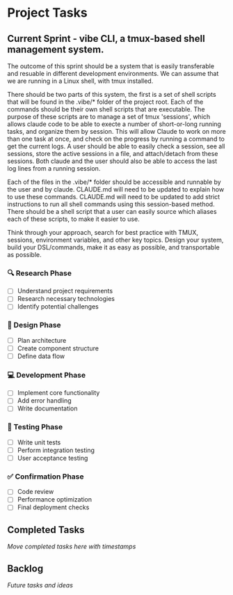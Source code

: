 # Project Tasks

## Current Sprint - vibe CLI, a tmux-based shell management system. 

The outcome of this sprint should be a system that is easily transferable and resuable in different development environments. We can assume that we are running in a Linux shell, with tmux installed. 

There should be two parts of this system, the first is a set of shell scripts that will be found in the .vibe/* folder of the project root. Each of the commands should be their own shell scripts that are executable. The purpose of these scripts are to manage a set of tmux 'sessions', which allows claude code to be able to execte a number of short-or-long running tasks, and organize them by session. This will allow Claude to work on more than one task at once, and check on the progress by running a command to get the current logs. A user should be able to easily check a session, see all sessions, store the active sessions in a file, and attach/detach from these sessions. Both claude and the user should also be able to access the last log lines from a running session. 

Each of the files in the .vibe/* folder should be accessible and runnable by the user and by claude. 
CLAUDE.md will need to be updated to explain how to use these commands. 
CLAUDE.md will need to be updated to add strict instructions to run all shell commands using this session-based method. 
There should be a shell script that a user can easily source which aliases each of these scripts, to make it easier to use. 

Think through your approach, search for best practice with TMUX, sessions, environment variables, and other key topics. Design your system, build your DSL/commands, make it as easy as possible, and transportable as possible. 

### 🔍 Research Phase
- [ ] Understand project requirements
- [ ] Research necessary technologies
- [ ] Identify potential challenges

### 📐 Design Phase
- [ ] Plan architecture
- [ ] Create component structure
- [ ] Define data flow

### 💻 Development Phase
- [ ] Implement core functionality
- [ ] Add error handling
- [ ] Write documentation

### 🧪 Testing Phase
- [ ] Write unit tests
- [ ] Perform integration testing
- [ ] User acceptance testing

### ✅ Confirmation Phase
- [ ] Code review
- [ ] Performance optimization
- [ ] Final deployment checks

## Completed Tasks
_Move completed tasks here with timestamps_

## Backlog
_Future tasks and ideas_
